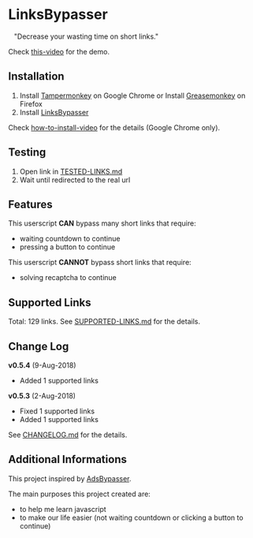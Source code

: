 # LinksBypasser
&nbsp;&nbsp;&nbsp;"Decrease your wasting time on short links."

Check [this-video] for the demo.

[this-video]: https://youtu.be/3Wtp0XrxfNY

## Installation
1. Install [Tampermonkey] on Google Chrome or Install [Greasemonkey] on Firefox
2. Install [LinksBypasser]

Check [how-to-install-video] for the details (Google Chrome only).

[Tampermonkey]: https://chrome.google.com/webstore/detail/tampermonkey/dhdgffkkebhmkfjojejmpbldmpobfkfo
[Greasemonkey]: https://addons.mozilla.org/en-US/firefox/addon/greasemonkey/
[LinksBypasser]: https://goo.gl/GbiMHP
[how-to-install-video]: https://youtu.be/kyQBsT8WrPU

## Testing
1. Open link in [TESTED-LINKS.md]
2. Wait until redirected to the real url

[TESTED-LINKS.md]: https://github.com/yasawibu/linksbypasser/blob/master/TESTED-LINKS.md

## Features
This userscript **CAN** bypass many short links that require:
* waiting countdown to continue
* pressing a button to continue

This userscript **CANNOT** bypass short links that require:
* solving recaptcha to continue

## Supported Links
Total: 129 links. See [SUPPORTED-LINKS.md] for the details.

[SUPPORTED-LINKS.md]: https://github.com/yasawibu/linksbypasser/blob/master/SUPPORTED-LINKS.md

## Change Log
**v0.5.4** (9-Aug-2018)
* Added 1 supported links

**v0.5.3** (2-Aug-2018)
* Fixed 1 supported links
* Added 1 supported links

See [CHANGELOG.md] for the details.

[CHANGELOG.md]: https://github.com/yasawibu/linksbypasser/blob/master/CHANGELOG.md

## Additional Informations
This project inspired by [AdsBypasser].

The main purposes this project created are:
* to help me learn javascript
* to make our life easier (not waiting countdown or clicking a button to continue)

[AdsBypasser]: https://github.com/adsbypasser/adsbypasser
